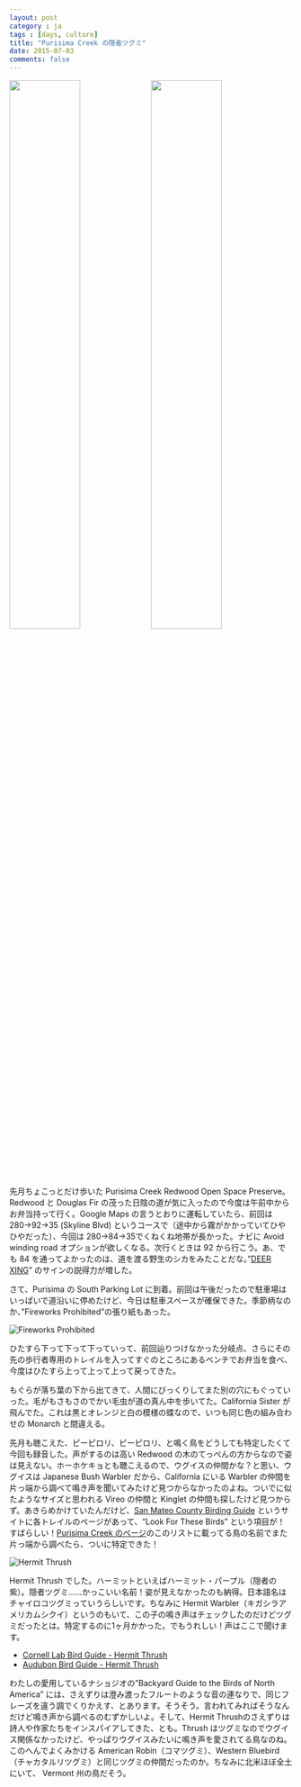 ```yaml
---
layout: post
category : ja
tags : [days, culture]
title: "Purisima Creek の隠者ツグミ"
date: 2015-07-03
comments: false
---
```


<div><img src="https://lh3.googleusercontent.com/Dxju_s62BoKLUXWgTGX6nE3hdA--qF749V_-mC3bAm3w=w1010-h1514-no" alt="" width="50%"><img src="https://lh3.googleusercontent.com/Az2Oyg4tQnqLBZzxVm-Jx-jTPcxGVj7KcbKzeAkCaLCy=w1010-h1514-no" alt="" width="50%"></div>

先月ちょこっとだけ歩いた Purisima Creek Redwood Open Space Preserve。Redwood と Douglas Fir の茂った日陰の道が気に入ったので今度は午前中からお弁当持って行く。Google Maps の言うとおりに運転していたら、前回は 280→92→35 (Skyline Blvd) というコースで（途中から霧がかかっていてひやひやだった）、今回は 280→84→35でくねくね地帯が長かった。ナビに Avoid winding road オプションが欲しくなる。次行くときは 92 から行こう。あ、でも 84 を通ってよかったのは、道を渡る野生のシカをみたことだな。”[DEER XING](http://fineartamerica.com/featured/deer-xing-mitch-shindelbower.html)” のサインの説得力が増した。

さて、Purisima の South Parking Lot に到着。前回は午後だったので駐車場はいっぱいで道沿いに停めたけど、今日は駐車スペースが確保できた。季節柄なのか、”Fireworks Prohibited”の張り紙もあった。

![Fireworks Prohibited](https://lh3.googleusercontent.com/l8DiEqummM5R1BbYhV9trovaXmWBlZz4BUe_yC8z2T-b=w1800-h1200-no)

ひたすら下って下って下っていって、前回辿りつけなかった分岐点、さらにその先の歩行者専用のトレイルを入ってすぐのところにあるベンチでお弁当を食べ、今度はひたすら上って上って上って戻ってきた。

もぐらが落ち葉の下から出てきて、人間にびっくりしてまた別の穴にもぐっていった。毛がもさもさのでかい毛虫が道の真ん中を歩いてた。California Sister が飛んでた。これは黒とオレンジと白の模様の蝶なので、いつも同じ色の組み合わせの Monarch と間違える。

先月も聴こえた、ピーピロリ、ピーピロリ、と鳴く鳥をどうしても特定したくて今回も録音した。声がするのは高い Redwood の木のてっぺんの方からなので姿は見えない。ホーホケキョとも聴こえるので、ウグイスの仲間かな？と思い、ウグイスは Japanese Bush Warbler だから、California にいる Warbler の仲間を片っ端から調べて鳴き声を聞いてみたけど見つからなかったのよね。ついでに似たようなサイズと思われる Vireo の仲間と Kinglet の仲間も探したけど見つからず。あきらめかけていたんだけど、[San Mateo County Birding Guide](http://birding.sequoia-audubon.org/) というサイトに各トレイルのページがあって、“Look For These Birds”  という項目が！すばらしい！[Purisima Creek のページ](http://birding.sequoia-audubon.org/description.php?loc=23&)のこのリストに載ってる鳥の名前でまた片っ端から調べたら、ついに特定できた！

![Hermit Thrush](https://lh3.googleusercontent.com/dszLXColJR_I6Nfi0fTqRjy1Gvw00FzXMN7LTKVD2R4T=w1800-h1200-no)

Hermit Thrush でした。ハーミットといえばハーミット・パープル（隠者の紫）。隠者ツグミ……かっこいい名前！姿が見えなかったのも納得。日本語名はチャイロコツグミっていうらしいです。ちなみに Hermit Warbler（キガシラアメリカムシクイ）というのもいて、この子の鳴き声はチェックしたのだけどツグミだったとは。特定するのに1ヶ月かかった。でもうれしい！声はここで聞けます。

* [Cornell Lab Bird Guide - Hermit Thrush](http://www.allaboutbirds.org/guide/Hermit_Thrush/sounds)
* [Audubon Bird Guide - Hermit Thrush](https://www.audubon.org/field-guide/bird/hermit-thrush)

わたしの愛用しているナショジオの”Backyard Guide to the Birds of North America” には、さえずりは澄み渡ったフルートのような音の連なりで、同じフレーズを違う調でくりかえす、とあります。そうそう。言われてみればそうなんだけど鳴き声から調べるのむずかしいよ。そして、Hermit Thrushのさえずりは詩人や作家たちをインスパイアしてきた、とも。Thrush はツグミなのでウグイス関係なかったけど、やっぱりウグイスみたいに鳴き声を愛されてる鳥なのね。このへんでよくみかける American Robin（コマツグミ）、Western Bluebird（チャカタルリツグミ）と同じツグミの仲間だったのか。ちなみに北米ほぼ全土にいて、 Vermont 州の鳥だそう。


